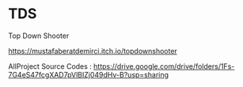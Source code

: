 # TDS
Top Down Shooter

https://mustafaberatdemirci.itch.io/topdownshooter

AllProject Source Codes :
https://drive.google.com/drive/folders/1Fs-7G4eS47fcgXAD7pVlBIZj049dHv-B?usp=sharing
